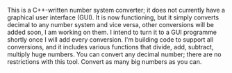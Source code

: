 This is a C++-written number system converter; it does not currently have a graphical user interface (GUI). It is now functioning, but it simply converts decimal to any number system and vice versa, other conversions will be added soon, I am working on them. I intend to turn it to a GUI programme shortly once I will add every conversion.
I'm building code to support all conversions, and it includes various functions that divide, add, subtract, multiply huge numbers.
You can convert any decimal number; there are no restrictions with this tool. Convert as many big numbers as you can.
